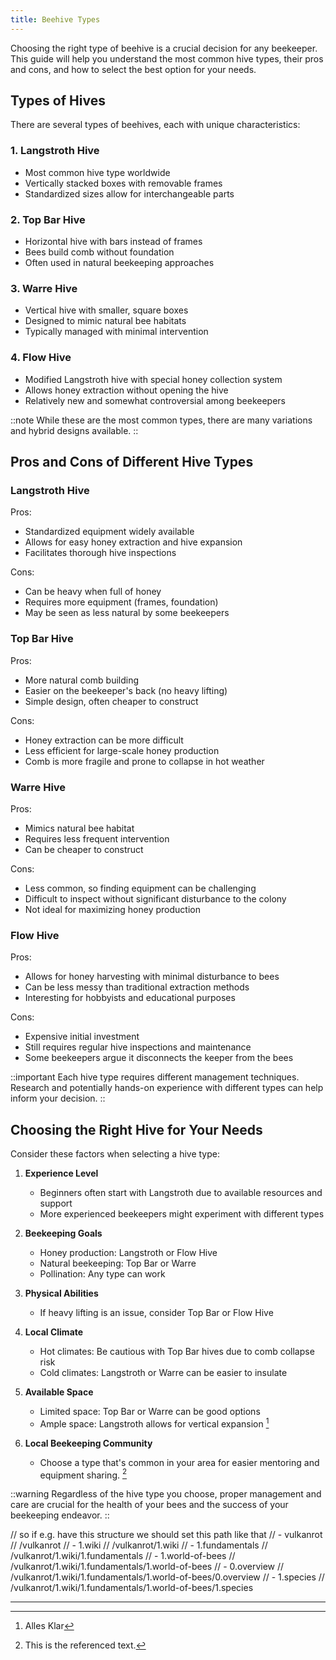 ```yaml
---
title: Beehive Types
---
```


Choosing the right type of beehive is a crucial decision for any beekeeper. This guide will help you understand the most common hive types, their pros and cons, and how to select the best option for your needs.

## Types of Hives

There are several types of beehives, each with unique characteristics:

### 1. Langstroth Hive
- Most common hive type worldwide
- Vertically stacked boxes with removable frames
- Standardized sizes allow for interchangeable parts

### 2. Top Bar Hive
- Horizontal hive with bars instead of frames
- Bees build comb without foundation
- Often used in natural beekeeping approaches

### 3. Warre Hive
- Vertical hive with smaller, square boxes
- Designed to mimic natural bee habitats
- Typically managed with minimal intervention

### 4. Flow Hive
- Modified Langstroth hive with special honey collection system
- Allows honey extraction without opening the hive
- Relatively new and somewhat controversial among beekeepers

::note
While these are the most common types, there are many variations and hybrid designs available.
::

## Pros and Cons of Different Hive Types

### Langstroth Hive
Pros:
- Standardized equipment widely available
- Allows for easy honey extraction and hive expansion
- Facilitates thorough hive inspections

Cons:
- Can be heavy when full of honey
- Requires more equipment (frames, foundation)
- May be seen as less natural by some beekeepers

### Top Bar Hive
Pros:
- More natural comb building
- Easier on the beekeeper's back (no heavy lifting)
- Simple design, often cheaper to construct

Cons:
- Honey extraction can be more difficult
- Less efficient for large-scale honey production
- Comb is more fragile and prone to collapse in hot weather

### Warre Hive
Pros:
- Mimics natural bee habitat
- Requires less frequent intervention
- Can be cheaper to construct

Cons:
- Less common, so finding equipment can be challenging
- Difficult to inspect without significant disturbance to the colony
- Not ideal for maximizing honey production

### Flow Hive
Pros:
- Allows for honey harvesting with minimal disturbance to bees
- Can be less messy than traditional extraction methods
- Interesting for hobbyists and educational purposes

Cons:
- Expensive initial investment
- Still requires regular hive inspections and maintenance
- Some beekeepers argue it disconnects the keeper from the bees

::important
Each hive type requires different management techniques. Research and potentially hands-on experience with different types can help inform your decision.
::

## Choosing the Right Hive for Your Needs

Consider these factors when selecting a hive type:

1. **Experience Level**
   - Beginners often start with Langstroth due to available resources and support
   - More experienced beekeepers might experiment with different types

2. **Beekeeping Goals**
   - Honey production: Langstroth or Flow Hive
   - Natural beekeeping: Top Bar or Warre
   - Pollination: Any type can work

3. **Physical Abilities**
   - If heavy lifting is an issue, consider Top Bar or Flow Hive 

4. **Local Climate**
   - Hot climates: Be cautious with Top Bar hives due to comb collapse risk
   - Cold climates: Langstroth or Warre can be easier to insulate

5. **Available Space**
   - Limited space: Top Bar or Warre can be good options
   - Ample space: Langstroth allows for vertical expansion [^schleip-2_1]

6. **Local Beekeeping Community**
   - Choose a type that's common in your area for easier mentoring and equipment sharing. [^1]

::warning
Regardless of the hive type you choose, proper management and care are crucial for the health of your bees and the success of your beekeeping endeavor.
::



// so if e.g. have this structure we should set this path like that
// - vulkanrot // /vulkanrot
//   - 1.wiki // /vulkanrot/1.wiki
//     - 1.fundamentals // /vulkanrot/1.wiki/1.fundamentals
//       - 1.world-of-bees // /vulkanrot/1.wiki/1.fundamentals/1.world-of-bees
//         - 0.overview // /vulkanrot/1.wiki/1.fundamentals/1.world-of-bees/0.overview
//         - 1.species // /vulkanrot/1.wiki/1.fundamentals/1.world-of-bees/1.species

---

[^1]: This is the referenced text.
[^schleip-2_1]:  Alles Klar
